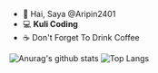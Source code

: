- 👋 Hai, Saya @Aripin2401
- :computer: <b>Kuli Coding</b>
- :coffee: Don't Forget To Drink Coffee

![Anurag's github stats](https://github-readme-stats.vercel.app/api?username=aripin2401&theme=dark&show_icons=true)
![Top Langs](https://github-readme-stats.vercel.app/api/top-langs/?username=aripin2401&layout=compact&theme=dark)
